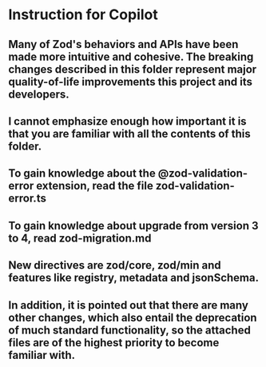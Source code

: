 # Instruction for Copilot

## Many of Zod's behaviors and APIs have been made more intuitive and cohesive. The breaking changes described in this folder represent major quality-of-life improvements this project and its developers.

## I cannot emphasize enough how important it is that you are familiar with all the contents of this folder.

## To gain knowledge about the @zod-validation-error extension, read the file zod-validation-error.ts

## To gain knowledge about upgrade from version 3 to 4, read zod-migration.md

## New directives are zod/core, zod/min and features like registry, metadata and jsonSchema. 

## In addition, it is pointed out that there are many other changes, which also entail the deprecation of much standard functionality, so the attached files are of the highest priority to become familiar with.

